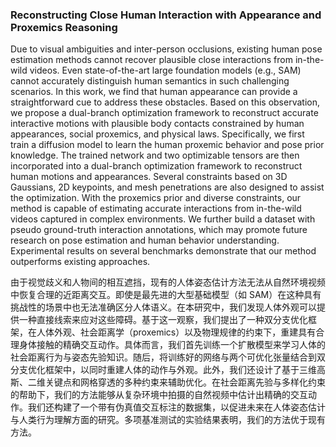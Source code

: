 ### Reconstructing Close Human Interaction with Appearance and Proxemics Reasoning

Due to visual ambiguities and inter-person occlusions, existing human pose estimation methods cannot recover plausible close interactions from in-the-wild videos. Even state-of-the-art large foundation models (e.g., SAM) cannot accurately distinguish human semantics in such challenging scenarios. In this work, we find that human appearance can provide a straightforward cue to address these obstacles. Based on this observation, we propose a dual-branch optimization framework to reconstruct accurate interactive motions with plausible body contacts constrained by human appearances, social proxemics, and physical laws. Specifically, we first train a diffusion model to learn the human proxemic behavior and pose prior knowledge. The trained network and two optimizable tensors are then incorporated into a dual-branch optimization framework to reconstruct human motions and appearances. Several constraints based on 3D Gaussians, 2D keypoints, and mesh penetrations are also designed to assist the optimization. With the proxemics prior and diverse constraints, our method is capable of estimating accurate interactions from in-the-wild videos captured in complex environments. We further build a dataset with pseudo ground-truth interaction annotations, which may promote future research on pose estimation and human behavior understanding. Experimental results on several benchmarks demonstrate that our method outperforms existing approaches.

由于视觉歧义和人物间的相互遮挡，现有的人体姿态估计方法无法从自然环境视频中恢复合理的近距离交互。即使是最先进的大型基础模型（如 SAM）在这种具有挑战性的场景中也无法准确区分人体语义。在本研究中，我们发现人体外观可以提供一种直接线索来应对这些障碍。基于这一观察，我们提出了一种双分支优化框架，在人体外观、社会距离学（proxemics）以及物理规律的约束下，重建具有合理身体接触的精确交互动作。具体而言，我们首先训练一个扩散模型来学习人体的社会距离行为与姿态先验知识。随后，将训练好的网络与两个可优化张量结合到双分支优化框架中，以同时重建人体的动作与外观。此外，我们还设计了基于三维高斯、二维关键点和网格穿透的多种约束来辅助优化。在社会距离先验与多样化约束的帮助下，我们的方法能够从复杂环境中拍摄的自然视频中估计出精确的交互动作。我们还构建了一个带有伪真值交互标注的数据集，以促进未来在人体姿态估计与人类行为理解方面的研究。多项基准测试的实验结果表明，我们的方法优于现有方法。
